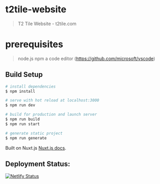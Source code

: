 # t2tile-website

> T2 Tile Website - t2tile.com

# prerequisites

> node.js
> npm
> a code editor (https://github.com/microsoft/vscode)

## Build Setup

``` bash
# install dependencies
$ npm install

# serve with hot reload at localhost:3000
$ npm run dev

# build for production and launch server
$ npm run build
$ npm run start

# generate static project
$ npm run generate
```

Built on Nuxt.js [Nuxt.js docs](https://nuxtjs.org).

## Deployment Status:
[![Netlify Status](https://api.netlify.com/api/v1/badges/e0f0206e-0e1b-453e-bd05-9d18276d4296/deploy-status)](https://app.netlify.com/sites/t2tile/deploys)

